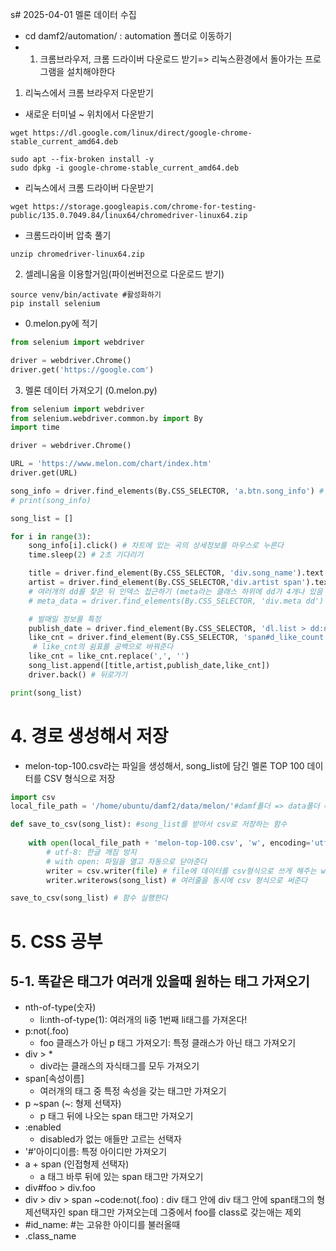 s# 2025-04-01 멜론 데이터 수집
- cd damf2/automation/ : automation 폴더로 이동하기
- 1. 크롬브라우저, 크롬 드라이버 다운로드 받기=> 리눅스환경에서 돌아가는 프로그램을 설치해야한다

1. 리눅스에서 크롬 브라우저 다운받기
- 새로운 터미널 ~ 위치에서 다운받기
```shell
wget https://dl.google.com/linux/direct/google-chrome-stable_current_amd64.deb
```
```shell
sudo apt --fix-broken install -y
sudo dpkg -i google-chrome-stable_current_amd64.deb
```
- 리눅스에서 크롬 드라이버 다운받기
```shell
wget https://storage.googleapis.com/chrome-for-testing-public/135.0.7049.84/linux64/chromedriver-linux64.zip
```
- 크롬드라이버 압축 풀기
```shell
unzip chromedriver-linux64.zip 
```

2. 셀레니움을 이용할거임(파이썬버전으로 다운로드 받기)
```shell
source venv/bin/activate #활성화하기
pip install selenium
```

- 0.melon.py에 적기
```python
from selenium import webdriver

driver = webdriver.Chrome()
driver.get('https://google.com')
```

3. 멜론 데이터 가져오기 (0.melon.py)
```python
from selenium import webdriver
from selenium.webdriver.common.by import By
import time 

driver = webdriver.Chrome()

URL = 'https://www.melon.com/chart/index.htm'
driver.get(URL)

song_info = driver.find_elements(By.CSS_SELECTOR, 'a.btn.song_info') # btn song_info를 포함한 줄을 가져온다
# print(song_info)

song_list = []

for i in range(3):
    song_info[i].click() # 차트에 있는 곡의 상세정보를 마우스로 누른다
    time.sleep(2) # 2초 기다리기

    title = driver.find_element(By.CSS_SELECTOR, 'div.song_name').text #'song_name'이라는 클래스를 가지는 div태그를 찾아야함
    artist = driver.find_element(By.CSS_SELECTOR,'div.artist span').text # 'artist'라는 클래스를 가진 div 태그 아래 span 태그 가져와야함
    # 여러개의 dd를 찾은 뒤 인덱스 접근하기 (meta라는 클래스 하위에 dd가 4개나 있음 => find_elements를 통해 전부 가져옴)
    # meta_data = driver.find_elements(By.CSS_SELECTOR, 'div.meta dd') 

    # 발매일 정보를 특정
    publish_date = driver.find_element(By.CSS_SELECTOR, 'dl.list > dd:nth-of-type(2)').text
    like_cnt = driver.find_element(By.CSS_SELECTOR, 'span#d_like_count').text
     # like_cnt의 쉼표를 공백으로 바꿔준다
    like_cnt = like_cnt.replace(',', '')
    song_list.append([title,artist,publish_date,like_cnt])
    driver.back() # 뒤로가기

print(song_list)
```
# 4. 경로 생성해서 저장
- melon-top-100.csv라는 파일을 생성해서, song_list에 담긴 멜론 TOP 100 데이터를 CSV 형식으로 저장
```python
import csv
local_file_path = '/home/ubuntu/damf2/data/melon/'#damf폴더 => data폴더 => melon 이라는 폴더에 저장하는 경로

def save_to_csv(song_list): #song_list를 받아서 csv로 저장하는 함수
    
    with open(local_file_path + 'melon-top-100.csv', 'w', encoding='utf-8') as file: #melon-top-100이라는 파일을 생성하고 쓰기 모드로 연다
        # utf-8: 한글 깨짐 방지
        # with open: 파일을 열고 자동으로 닫아준다
        writer = csv.writer(file) # file에 데이터를 csv형식으로 쓰게 해주는 writer 객체 생성
        writer.writerows(song_list) # 여러줄을 동시에 csv 형식으로 써준다

save_to_csv(song_list) # 함수 실행한다
```
# 5. CSS 공부
## 5-1. 똑같은 태그가 여러개 있을때 원하는 태그 가져오기
- nth-of-type(숫자)
    - li:nth-of-type(1): 여러개의 li중 1번째 li태그를 가져온다!
- p:not(.foo)
    - foo 클래스가 아닌 p 태그 가져오기: 특정 클래스가 아닌 태그 가져오기
- div > *
    - div라는 클래스의 자식태그를 모두 가져오기
- span[속성이름]
    - 여러개의 태그 중 특정 속성을 갖는 태그만 가져오기
- p ~span (~: 형제 선택자)
    - p 태그 뒤에 나오는 span 태그만 가져오기
- :enabled
    - disabled가 없는 애들만 고르는 선택자
- '#'아이디이름: 특정 아이디만 가져오기
- a + span (인접형제 선택자)
    - a 태그 바루 뒤에 있는 span 태그만 가져오기
- div#foo > div.foo
- div > div > span ~code:not(.foo) : div 태그 안에 div 태그 안에 span태그의 형제선택자인 span 태그만 가져오는데 그중에서 foo를 class로 갖는애는 제외
- #id_name: #는 고유한 아이디를 불러올때 
- .class_name